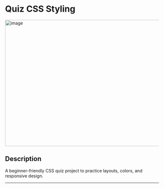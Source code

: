 # Quiz CSS Styling
<img width="738" height="415" alt="image" src="https://github.com/user-attachments/assets/61e1da2e-f995-4008-8d61-4c3722ac3c4f" />

## Description

A beginner-friendly CSS quiz project to practice layouts, colors, and responsive design.

---


